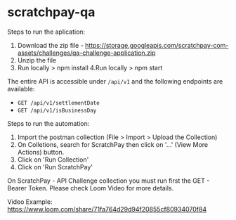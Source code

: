 # scratchpay-qa

Steps to run the aplication:

1. Download the zip file - https://storage.googleapis.com/scratchpay-com-assets/challenges/qa-challenge-application.zip
2. Unzip the file
3. Run locally > npm install
4.Run locally > npm start

The entire API is accessible under `/api/v1` and the following endpoints are available:

- `GET /api/v1/settlementDate`
- `GET /api/v1/isBusinessDay`



Steps to run the automation:

1. Import the postman collection (File > Import > Upload the Collection)
2. On Colletions, search for ScratchPay then click on '...' (View More Actions) button.
3. Click on 'Run Collection'
4. Click on 'Run ScratchPay'

On ScratchPay - API Challenge collection you must run first the GET - Bearer Token. Please check Loom Video for more details.

Video Example: https://www.loom.com/share/71fa764d29d94f20855cf80934070f84
